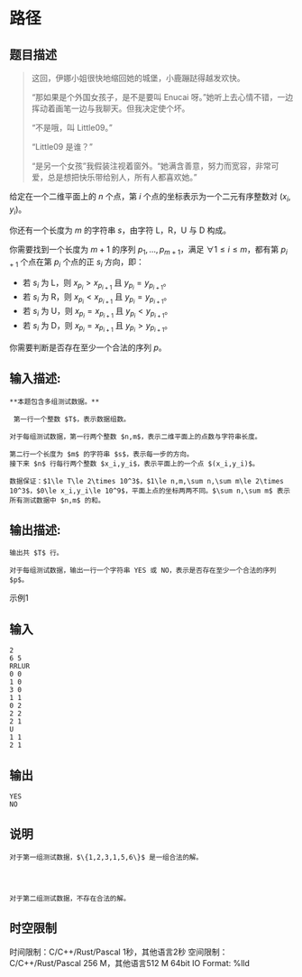 # 路径

## 题目描述

> 这回，伊娜小姐很快地缩回她的城堡，小鹿蹦跶得越发欢快。 
> 
> “那如果是个外国女孩子，是不是要叫 Enucai 呀。”她听上去心情不错，一边挥动着画笔一边与我聊天。但我决定使个坏。 
> 
> “不是哦，叫 Little09。” 
> 
> “Little09 是谁？” 
> 
> “是另一个女孩”我假装注视着窗外。“她满含善意，努力而宽容，非常可爱，总是想把快乐带给别人，所有人都喜欢她。” 

  


给定在一个二维平面上的 $n$ 个点，第 $i$ 个点的坐标表示为一个二元有序整数对 $(x_i,y_i)$。 

  
你还有一个长度为 $m$ 的字符串 $s$，由字符 $\text{L}$，$\text{R}$，$\text{U}$ 与 $\text{D}$ 构成。  
  
你需要找到一个长度为 $m+1$ 的序列 $p_1,\dots,p_{m+1}$，满足 $\forall 1\le i\le m$，都有第 $p_{i+1}$ 个点在第 $p_i$ 个点的正 $s_i$ 方向，即： 

  * 若 $s_i$ 为 $\text{L}$，则 $x_{p_i}>x_{p_{i+1}}$ 且 $y_{p_i}=y_{p_{i+1}}$。
  * 若 $s_i$ 为 $\text{R}$，则 $x_{p_i}<x_{p_{i+1}}$ 且 $y_{p_i}=y_{p_{i+1}}$。
  * 若 $s_i$ 为 $\text{U}$，则 $x_{p_i}=x_{p_{i+1}}$ 且 $y_{p_i}<y_{p_{i+1}}$。
  * 若 $s_i$ 为 $\text{D}$，则 $x_{p_i}=x_{p_{i+1}}$ 且 $y_{p_i}>y_{p_{i+1}}$。



  


你需要判断是否存在至少一个合法的序列 $p$。 

## 输入描述:
    
    
    **本题包含多组测试数据。**
    
     第一行一个整数 $T$，表示数据组数。
    
    对于每组测试数据，第一行两个整数 $n,m$，表示二维平面上的点数与字符串长度。
    
    第二行一个长度为 $m$ 的字符串 $s$，表示每一步的方向。  
    接下来 $n$ 行每行两个整数 $x_i,y_i$，表示平面上的一个点 $(x_i,y_i)$。  
      
    数据保证：$1\le T\le 2\times 10^3$，$1\le n,m,\sum n,\sum m\le 2\times 10^3$，$0\le x_i,y_i\le 10^9$，平面上点的坐标两两不同。$\sum n,\sum m$ 表示所有测试数据中 $n,m$ 的和。

## 输出描述:
    
    
    输出共 $T$ 行。  
      
    对于每组测试数据，输出一行一个字符串 YES 或 NO，表示是否存在至少一个合法的序列 $p$。

示例1 

## 输入
    
    
    2
    6 5
    RRLUR
    0 0
    1 0
    3 0
    1 1
    0 2
    2 2
    2 1
    U
    1 1
    2 1

## 输出
    
    
    YES
    NO

## 说明
    
    
    对于第一组测试数据，$\{1,2,3,1,5,6\}$ 是一组合法的解。
    
      
    
    
    对于第二组测试数据，不存在合法的解。


## 时空限制

时间限制：C/C++/Rust/Pascal 1秒，其他语言2秒
空间限制：C/C++/Rust/Pascal 256 M，其他语言512 M
64bit IO Format: %lld
